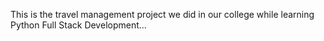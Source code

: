 This is the travel management project we did in our college while learning Python Full Stack Development...
